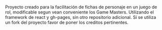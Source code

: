 Proyecto creado para la facilitación de fichas de personaje en un juego de rol, modificable segun vean conveniente los Game Masters.
Utilizando el framework de react y gh-pages, sin otro repositorio adicional.
Sí se utiliza un fork del proyecto favor de poner los creditos pertinentes.
